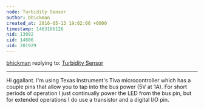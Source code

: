 ```yaml
---
node: Turbidity Sensor
author: bhickman
created_at: 2016-05-13 19:02:06 +0000
timestamp: 1463166126
nid: 13092
cid: 14606
uid: 201929
---
```




[bhickman](../profile/bhickman) replying to: [Turbidity Sensor](../notes/bhickman/05-09-2016/turbidity-sensor)

----
Hi ggallant. I'm using Texas Instrument's Tiva microcontroller which has a couple pins that allow you to tap into the bus power (5V at 1A). For short periods of operation I just continually power the LED from the bus pin, but for extended operations I do use a transistor and a digital I/O pin.